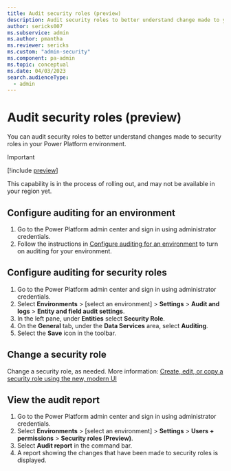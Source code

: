 ```yaml
---
title: Audit security roles (preview)
description: Audit security roles to better understand change made to your security.
author: sericks007
ms.subservice: admin
ms.author: pmantha
ms.reviewer: sericks
ms.custom: "admin-security"
ms.component: pa-admin
ms.topic: conceptual
ms.date: 04/03/2023
search.audienceType: 
  - admin
---
```

# Audit security roles (preview)

You can audit security roles to better understand changes made to security roles in your Power Platform environment.

> [!Important]
> [!include [preview](../includes/cc-preview-features-definition.md)]
> 
> This capability is in the process of rolling out, and may not be available in your region yet.

## Configure auditing for an environment

1. Go to the Power Platform admin center and sign in using administrator credentials. 
2. Follow the instructions in [Configure auditing for an environment](manage-dataverse-auditing.md#configure-auditing-for-an-environment) to turn on auditing for your environment.

## Configure auditing for security roles

1. Go to the Power Platform admin center and sign in using administrator credentials.  
2. Select **Environments** > [select an environment] > **Settings** > **Audit and logs** > **Entity and field audit settings**.
3. In the left pane, under **Entities** select **Security Role**. 
4. On the **General** tab, under the **Data Services** area, select **Auditing**. 
5. Select the **Save** icon in the toolbar.

## Change a security role

Change a security role, as needed. More information: [Create, edit, or copy a security role using the new, modern UI](database-security.md#create-edit-or-copy-a-security-role-using-the-new-modern-ui-preview)

## View the audit report

1. Go to the Power Platform admin center and sign in using administrator credentials. 
2. Select **Environments** > [select an environment] > **Settings** > **Users + permissions** > **Security roles (Preview)**.
3. Select **Audit report** in the command bar.
4. A report showing the changes that have been made to security roles is displayed.




